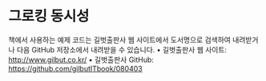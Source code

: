 # 그로킹 동시성
책에서 사용하는 예제 코드는 길벗출판사 웹 사이트에서 도서명으로 검색하여 내려받거나 다음 GitHub 저장소에서 내려받을 수 있습니다.
• 길벗출판사 웹 사이트: http://www.gilbut.co.kr/
• 길벗출판사 GitHub: https://github.com/gilbutITbook/080403

